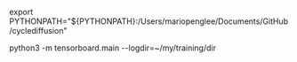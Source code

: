 export PYTHONPATH="${PYTHONPATH}:/Users/mariopenglee/Documents/GitHub/cyclediffusion"


python3 -m tensorboard.main --logdir=~/my/training/dir